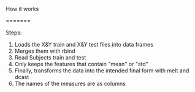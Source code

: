 How it works

=======

Steps:

  1. Loads the X&Y train and X&Y test files into data frames
  2. Merges them with rbind
  3. Read Subjects train and test
  4. Only keeps the features that contain "mean" or "std"
  5. Finally, transforms the data into the intended final form with melt and dcast
  6. The names of the measures are as columns

